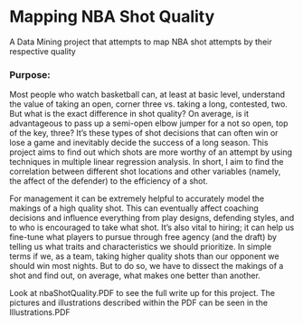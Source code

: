 # Mapping NBA Shot Quality
A Data Mining project that attempts to map NBA shot attempts by their respective quality 

### Purpose:

Most people who watch basketball can, at least at basic level, understand the value of taking an open, 
corner three vs. taking a long, contested, two. But what is the exact difference in shot quality? 
On average, is it advantageous to pass up a semi-open elbow jumper for a not so open, top of the key, three?
It’s these types of shot decisions that can often win or lose a game and inevitably decide the success of 
a long season. This project aims to find out which shots are more worthy of an attempt by using techniques 
in multiple linear regression analysis. In short, I aim to find the correlation between different shot locations 
and other variables (namely, the affect of the defender) to the efficiency of a shot.

For management it can be extremely helpful to accurately model the makings of a high quality shot. This can 
eventually affect coaching decisions and influence everything from play designs, defending styles, and to who 
is encouraged to take what shot. It’s also vital to hiring; it can help us fine-tune what players to pursue 
through free agency (and the draft) by telling us what traits and characteristics we should prioritize. In simple 
terms if we, as a team, taking higher quality shots than our opponent we should win most nights. But to do so,
we have to dissect the makings of a shot and find out, on average, what makes one better than another.

Look at nbaShotQuality.PDF to see the full write up for this project. The pictures and illustrations described 
within the PDF can be seen in the Illustrations.PDF
